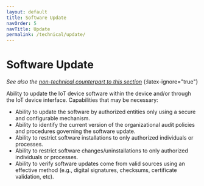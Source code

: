 ```yaml
---
layout: default
title: Software Update
navOrder: 5
navTitle: Update
permalink: /technical/update/
---
```


# Software Update

_See also the [non-technical counterpart to this section](../_8259-Control/update.md)_
{:latex-ignore="true"}

Ability to update the IoT device software within the device and/or through the IoT device interface. Capabilities that may be necessary:
- Ability to update the software by authorized entities only using a secure and configurable mechanism.
- Ability to identify the current version of the organizational audit policies and procedures governing the software update. 
- Ability to restrict software installations to only authorized individuals or processes. 
- Ability to restrict software changes/uninstallations to only authorized individuals or processes. 
- Ability to verify software updates come from valid sources using an effective method (e.g., digital signatures, checksums, certificate validation, etc).
